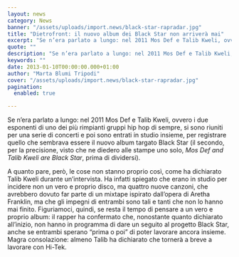```yaml
---
layout: news
category: News
banner: "/assets/uploads/import.news/black-star-rapradar.jpg"
title: "Dietrofront: il nuovo album dei Black Star non arriverà mai"
excerpt: "Se n’era parlato a lungo: nel 2011 Mos Def e Talib Kweli, ovvero i due esponenti di uno dei più rimpianti gruppi hip hop di sempre, si sono riuniti per una serie di concerti e poi sono entrati in studio insieme, per registrare quello che sembrava essere il nuovo album targato Black Star (il secondo, [&hellip"
quote: ""
description: "Se n’era parlato a lungo: nel 2011 Mos Def e Talib Kweli, ovvero i due esponenti di uno dei più rimpianti gruppi hip hop di sempre, si sono riuniti per una serie di concerti e poi sono entrati in studio insieme, per registrare quello che sembrava essere il nuovo album targato Black Star (il secondo, [&hellip"
keywords: ""
date: 2013-01-10T00:00:00.000+01:00
author: "Marta Blumi Tripodi"
cover: "/assets/uploads/import.news/black-star-rapradar.jpg"
pagination:
  enabled: true

---
```


Se n’era parlato a lungo: nel 2011 Mos Def e Talib Kweli, ovvero i due esponenti di uno dei più rimpianti gruppi hip hop di sempre, si sono riuniti per una serie di concerti e poi sono entrati in studio insieme, per registrare quello che sembrava essere il nuovo album targato Black Star (il secondo, per la precisione, visto che ne diedero alle stampe uno solo, _Mos Def and Talib Kweli are Black Star_, prima di dividersi).

A quanto pare, però, le cose non stanno proprio così, come ha dichiarato Talib Kweli durante un’intervista. Ha infatti spiegato che erano in studio per incidere non un vero e proprio disco, ma quattro nuove canzoni, che avrebbero dovuto far parte di un mixtape ispirato dall’opera di Aretha Franklin, ma che gli impegni di entrambi sono tali e tanti che non lo hanno mai finito. Figuriamoci, quindi, se resta il tempo di pensare a un vero e proprio album: il rapper ha confermato che, nonostante quanto dichiarato all’inizio, non hanno in programma di dare un seguito al progetto Black Star, anche se entrambi sperano “prima o poi” di poter lavorare ancora insieme. Magra consolazione: almeno Talib ha dichiarato che tornerà a breve a lavorare con Hi-Tek.